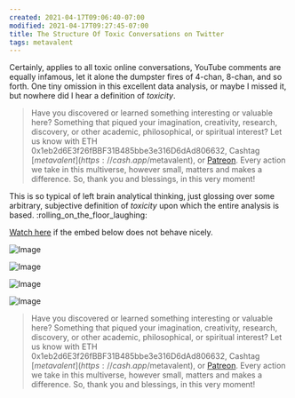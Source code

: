 ```yaml
---
created: 2021-04-17T09:06:40-07:00
modified: 2021-04-17T09:27:45-07:00
title: The Structure Of Toxic Conversations on Twitter
tags: metavalent
---
```


Certainly, applies to all toxic online conversations, YouTube comments are equally infamous, let it alone the dumpster fires of 4-chan, 8-chan, and so forth. One tiny omission in this excellent data analysis, or maybe I missed it, but nowhere did I hear a definition of _toxicity_.

> Have you discovered or learned something interesting or valuable here? Something that piqued your imagination, creativity, research, discovery, or other academic, philosophical, or spiritual interest? Let us know with ETH 0x1eb2d6E3f26fBBF31B485bbe3e316D6dAd806632, Cashtag [$metavalent](https://cash.app/$metavalent), or [Patreon](https://patreon.com/metavalent). Every action we take in this multiverse, however small, matters and makes a difference. So, thank you and blessings, in this very moment!

This is so typical of left brain analytical thinking, just glossing over some arbitrary, subjective definition of _toxicity_ upon which the entire analysis is based. :rolling_on_the_floor_laughing:

[Watch here](https://youtu.be/JLkUgxH92pE) if the embed below does not behave nicely. 

<div class="embed-container"><iframeloading="lazy" width="560" height="315" src="https://www.youtube.com/embed/JLkUgxH92pE" title="YouTube video player" frameborder="0" allow="accelerometer; autoplay; clipboard-write; encrypted-media; gyroscope; picture-in-picture" allowfullscreen></iframe></div>

![Image](/assets/images/image_picker1662573550353203210.jpg)

![Image](/assets/images/image_picker6434368058673289518.jpg)

![Image](/assets/images/image_picker7416260132563156430.jpg)

![Image](/assets/images/image_picker4663166808013786231.jpg)

> Have you discovered or learned something interesting or valuable here? Something that piqued your imagination, creativity, research, discovery, or other academic, philosophical, or spiritual interest? Let us know with ETH 0x1eb2d6E3f26fBBF31B485bbe3e316D6dAd806632, Cashtag [$metavalent](https://cash.app/$metavalent), or [Patreon](https://patreon.com/metavalent). Every action we take in this multiverse, however small, matters and makes a difference. So, thank you and blessings, in this very moment!